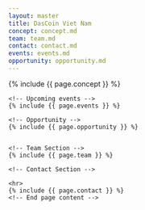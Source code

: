```yaml
---
layout: master
title: DasCoin Viet Nam
concept: concept.md
team: team.md
contact: contact.md
events: events.md
opportunity: opportunity.md
---
```

<!-- Page content -->
<div class="w3-content" style="max-width:1200px">
    <!-- Concepts Section -->
    {% include {{ page.concept }} %}

    <!-- Upcoming events -->
    {% include {{ page.events }} %}

    <!-- Opportunity -->   
    {% include {{ page.opportunity }} %}


    <!-- Team Section -->
    {% include {{ page.team }} %}

    <!-- Contact Section -->

    <hr>
    {% include {{ page.contact }} %}
    <!-- End page content -->
</div>
